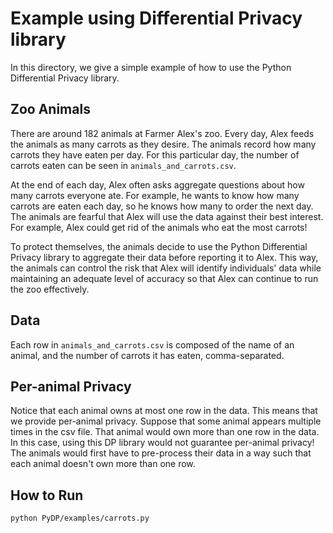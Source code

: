 # Example using Differential Privacy library

In this directory, we give a simple example of how to use the Python Differential
Privacy library.

## Zoo Animals

There are around 182 animals at Farmer Alex's zoo. Every day, Alex feeds
the animals as many carrots as they desire. The animals record how many carrots
they have eaten per day. For this particular day, the number of carrots eaten
can be seen in `animals_and_carrots.csv`.

At the end of each day, Alex often asks aggregate questions about how many
carrots everyone ate. For example, he wants to know how many carrots are eaten
each day, so he knows how many to order the next day. The animals are fearful
that Alex will use the data against their best interest. For example, Alex could
get rid of the animals who eat the most carrots!

To protect themselves, the animals decide to use the Python Differential Privacy
library to aggregate their data before reporting it to Alex. This way, the
animals can control the risk that Alex will identify individuals' data while
maintaining an adequate level of accuracy so that Alex can continue to run the
zoo effectively.

## Data

Each row in `animals_and_carrots.csv` is composed of the name of an animal, and
the number of carrots it has eaten, comma-separated.

## Per-animal Privacy

Notice that each animal owns at most one row in the data. This means that we
provide per-animal privacy. Suppose that some animal appears multiple times in
the csv file. That animal would own more than one row in the data. In this case,
using this DP library would not guarantee per-animal privacy! The animals would
first have to pre-process their data in a way such that each animal doesn't own
more than one row.


## How to Run

```python PyDP/examples/carrots.py```
